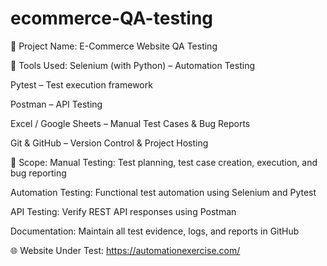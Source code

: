 # ecommerce-QA-testing
📌 Project Name:
E-Commerce Website QA Testing

🧰 Tools Used:
Selenium (with Python) – Automation Testing

Pytest – Test execution framework

Postman – API Testing

Excel / Google Sheets – Manual Test Cases & Bug Reports

Git & GitHub – Version Control & Project Hosting

🎯 Scope:
Manual Testing: Test planning, test case creation, execution, and bug reporting

Automation Testing: Functional test automation using Selenium and Pytest

API Testing: Verify REST API responses using Postman

Documentation: Maintain all test evidence, logs, and reports in GitHub

🌐 Website Under Test:
https://automationexercise.com/
